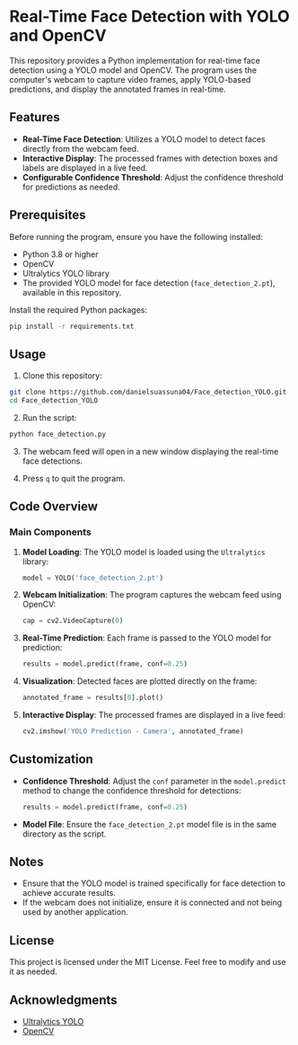 # Real-Time Face Detection with YOLO and OpenCV

This repository provides a Python implementation for real-time face detection using a YOLO model and OpenCV. The program uses the computer's webcam to capture video frames, apply YOLO-based predictions, and display the annotated frames in real-time.

## Features
- **Real-Time Face Detection**: Utilizes a YOLO model to detect faces directly from the webcam feed.
- **Interactive Display**: The processed frames with detection boxes and labels are displayed in a live feed.
- **Configurable Confidence Threshold**: Adjust the confidence threshold for predictions as needed.

## Prerequisites

Before running the program, ensure you have the following installed:

- Python 3.8 or higher
- OpenCV
- Ultralytics YOLO library
- The provided YOLO model for face detection (`face_detection_2.pt`), available in this repository.

Install the required Python packages:

```bash
pip install -r requirements.txt
```

## Usage

1. Clone this repository:

```bash
git clone https://github.com/danielsuassuna04/Face_detection_YOLO.git
cd Face_detection_YOLO
```

2. Run the script:

```bash
python face_detection.py
```

3. The webcam feed will open in a new window displaying the real-time face detections.

4. Press `q` to quit the program.

## Code Overview

### Main Components

1. **Model Loading**:
   The YOLO model is loaded using the `Ultralytics` library:
   ```python
   model = YOLO('face_detection_2.pt')
   ```

2. **Webcam Initialization**:
   The program captures the webcam feed using OpenCV:
   ```python
   cap = cv2.VideoCapture(0)
   ```

3. **Real-Time Prediction**:
   Each frame is passed to the YOLO model for prediction:
   ```python
   results = model.predict(frame, conf=0.25)
   ```

4. **Visualization**:
   Detected faces are plotted directly on the frame:
   ```python
   annotated_frame = results[0].plot()
   ```

5. **Interactive Display**:
   The processed frames are displayed in a live feed:
   ```python
   cv2.imshow('YOLO Prediction - Camera', annotated_frame)
   ```

## Customization

- **Confidence Threshold**: Adjust the `conf` parameter in the `model.predict` method to change the confidence threshold for detections:
  ```python
  results = model.predict(frame, conf=0.25)
  ```

- **Model File**: Ensure the `face_detection_2.pt` model file is in the same directory as the script.

## Notes
- Ensure that the YOLO model is trained specifically for face detection to achieve accurate results.
- If the webcam does not initialize, ensure it is connected and not being used by another application.

## License
This project is licensed under the MIT License. Feel free to modify and use it as needed.

## Acknowledgments
- [Ultralytics YOLO](https://github.com/ultralytics/ultralytics)
- [OpenCV](https://opencv.org/)

